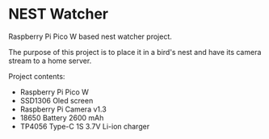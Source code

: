 # NEST Watcher

Raspberry Pi Pico W based nest watcher project.

The purpose of this project is to place it in a bird's nest and have its camera stream to a home server.

Project contents:
-  Raspberry Pi Pico W
-  SSD1306 Oled screen
-  Raspberry Pi Camera v1.3
-  18650 Battery 2600 mAh
-  TP4056 Type-C 1S 3.7V Li-ion charger
